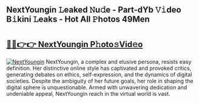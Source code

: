 ## NextYoungin 𝙻eaked 𝙽u𝚍e - Part-dYb 𝚅𝚒deo B𝚒kini 𝙻eaks - Hot All 𝙿hotos 49Men

# <h2><a href="http://ld1thdv.urlbe.top/?page=NextYoungin">🔗🔗👉👉 NextYoungin P𝚑oto𝚜Vid𝚎o</a></h2>

[![NextYoungin](https://i.imgur.com/eBuTRDB.gif)](http://ld1thdv.urlbe.top/?page=NextYoungin)
NextYoungin, a complex and elusive persona, resists easy definition. Her distinctive online style has captivated and provoked critics, generating debates on ethics, self-expression, and the dynamics of digital societies. Despite the ambiguity of her future goals, her role in shaping the digital sphere is unquestionable. Armed with unwavering dedication and undeniable appeal, NextYoungin reach in the virtual world is vast.
